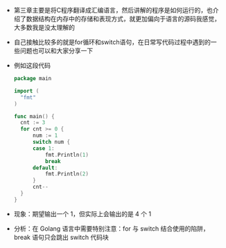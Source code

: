 * 第三章主要是将C程序翻译成汇编语言，然后讲解的程序是如何运行的，也介绍了数据结构在内存中的存储和表现方式，就更加偏向于语言的源码我感觉，大多数我是没太理解的

* 自己接触比较多的就是for循环和switch语句，在日常写代码过程中遇到的一些问题也可以和大家分享一下

* 例如这段代码

  ```go
  package main
  
  import (
  	"fmt"
  )
  
  func main() {
  	cnt := 3
  	for cnt >= 0 {
  		num := 1
  		switch num {
  		case 1:
  			fmt.Println(1)
  			break
  		default:
  			fmt.Println(2)
  		}
  		cnt--
  	}
  }
  ```

* 现象：期望输出一个 1，但实际上会输出的是 4 个 1
* 分析：在 Golang 语言中需要特别注意：for 与 switch 结合使用的陷阱，break 语句只会跳出 switch 代码块
